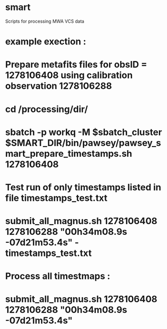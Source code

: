 # smart
Scripts for processing MWA VCS data 

# example exection :
# Prepare metafits files for obsID = 1278106408 using calibration observation 1278106288
# cd /processing/dir/
# sbatch -p workq -M $sbatch_cluster $SMART_DIR/bin/pawsey/pawsey_smart_prepare_timestamps.sh 1278106408
#
# Test run of only timestamps listed in file timestamps_test.txt
# submit_all_magnus.sh 1278106408 1278106288 "00h34m08.9s -07d21m53.4s" - timestamps_test.txt
# 
# Process all timestmaps :
# submit_all_magnus.sh 1278106408 1278106288 "00h34m08.9s -07d21m53.4s"
# 
